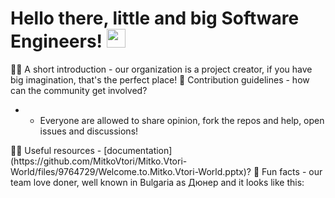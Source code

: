 # Hello there, little and big Software Engineers! <img src="https://media.giphy.com/media/hvRJCLFzcasrR4ia7z/giphy (2).gif" width="30px" height="30px">

🙋‍♀️ A short introduction - our organization is a project creator, if you have big imagination, that's the perfect place!
🌈 Contribution guidelines - how can the community get involved?
<ul><li><ul><li>Everyone are allowed to share opinion, fork the repos and help, open issues and discussions!</li></ul></li></ul>
👩‍💻 Useful resources - [documentation](https://github.com/MitkoVtori/Mitko.Vtori-World/files/9764729/Welcome.to.Mitko.Vtori-World.pptx)?
🍿 Fun facts - our team love doner, well known in Bulgaria as Дюнер and it looks like this: <img src="https://user-images.githubusercontent.com/112943652/195544018-11a42f2e-3728-4596-88e7-aeaea8a74b2d.png" style="width: 5px" />
